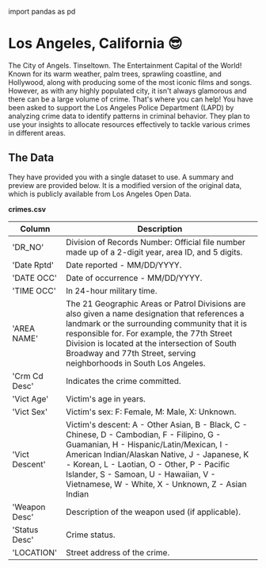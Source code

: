 import pandas as pd

# Los Angeles, California 😎

The City of Angels. Tinseltown. The Entertainment Capital of the World!
Known for its warm weather, palm trees, sprawling coastline, and Hollywood, along with producing some of the most iconic films and songs. However, as with any highly populated city, it isn't always glamorous and there can be a large volume of crime. That's where you can help!
You have been asked to support the Los Angeles Police Department (LAPD) by analyzing crime data to identify patterns in criminal behavior. They plan to use your insights to allocate resources effectively to tackle various crimes in different areas.

## The Data

They have provided you with a single dataset to use. A summary and preview are provided below.
It is a modified version of the original data, which is publicly available from Los Angeles Open Data.

**crimes.csv**

| Column         | Description                                                                                                                                                                                                                                                                                                                       |
| -------------- | --------------------------------------------------------------------------------------------------------------------------------------------------------------------------------------------------------------------------------------------------------------------------------------------------------------------------------- |
| 'DR_NO'        | Division of Records Number: Official file number made up of a 2-digit year, area ID, and 5 digits.                                                                                                                                                                                                                                |
| 'Date Rptd'    | Date reported - MM/DD/YYYY.                                                                                                                                                                                                                                                                                                       |
| 'DATE OCC'     | Date of occurrence - MM/DD/YYYY.                                                                                                                                                                                                                                                                                                  |
| 'TIME OCC'     | In 24-hour military time.                                                                                                                                                                                                                                                                                                         |
| 'AREA NAME'    | The 21 Geographic Areas or Patrol Divisions are also given a name designation that references a landmark or the surrounding community that it is responsible for. For example, the 77th Street Division is located at the intersection of South Broadway and 77th Street, serving neighborhoods in South Los Angeles.             |
| 'Crm Cd Desc'  | Indicates the crime committed.                                                                                                                                                                                                                                                                                                    |
| 'Vict Age'     | Victim's age in years.                                                                                                                                                                                                                                                                                                            |
| 'Vict Sex'     | Victim's sex: F: Female, M: Male, X: Unknown.                                                                                                                                                                                                                                                                                     |
| 'Vict Descent' | Victim's descent: A - Other Asian, B - Black, C - Chinese, D - Cambodian, F - Filipino, G - Guamanian, H - Hispanic/Latin/Mexican, I - American Indian/Alaskan Native, J - Japanese, K - Korean, L - Laotian, O - Other, P - Pacific Islander, S - Samoan, U - Hawaiian, V - Vietnamese, W - White, X - Unknown, Z - Asian Indian |
| 'Weapon Desc'  | Description of the weapon used (if applicable).                                                                                                                                                                                                                                                                                   |
| 'Status Desc'  | Crime status.                                                                                                                                                                                                                                                                                                                     |
| 'LOCATION'     | Street address of the crime.                                                                                                                                                                                                                                                                                                      |
